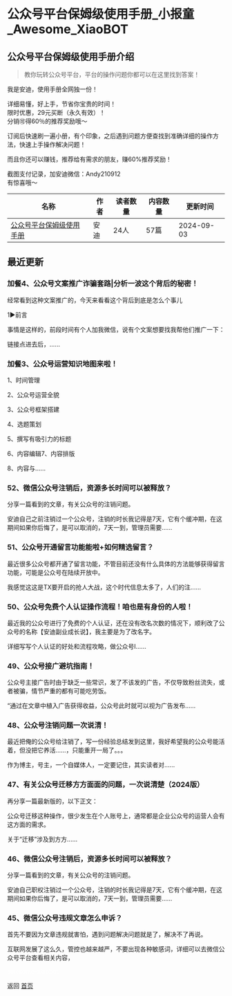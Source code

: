 # 公众号平台保姆级使用手册_小报童_Awesome_XiaoBOT

## 公众号平台保姆级使用手册介绍
> 教你玩转公众号平台，平台的操作问题你都可以在这里找到答案！    
    
我是安迪，使用手册全网独一份！    
    
详细易懂，好上手，节省你宝贵的时间！    
限时优惠，29元买断（永久有效）！    
分销🉑得60％的推荐奖励哦～    
    
订阅后快速刷一遍小册，有个印象，之后遇到问题方便查找到准确详细的操作方法，快速上手操作解决问题！    
    
而且你还可以赚钱，推荐给有需求的朋友，赚60%推荐奖励！    
    
截图支付记录，加安迪微信：Andy210912    
有惊喜哦～  
  


|名称|作者|读者数量|内容数量|更新时间|
|---|---|---|---|---|
|[公众号平台保姆级使用手册](https://xiaobot.net/p/andy20220928?refer=9c3f1c95-a052-465a-9902-f6d75080262a)|安迪|24人|57篇|2024-09-03|

## 最近更新
### 加餐4、公众号文案推广诈骗套路|分析一波这个背后的秘密！

经常看到这种文案推广的，今天来看看这个背后到底是怎么个事儿

1►前言

事情是这样的，前段时间有个人加我微信，说有个文案想要找我帮他们推广一下：

链接点进去后，......

### 加餐3、公众号运营知识地图来啦！

1、时间管理

2、公众号运营全貌

3、公众号框架搭建

4、选题策划

5、撰写有吸引力的标题

6、内容编辑7、内容排版

8、内容与......

### 52、微信公众号注销后，资源多长时间可以被释放？

分享一篇看到的文章，有关公众号的注销问题。

安迪自己之前注销过一个公众号，注销的时长我记得是7天，它有个缓冲期，在这期间如果你后悔了，是可以取消的，7天一到，管理员需要......

### 51、公众号开通留言功能能啦+如何精选留言？

最近很多公众号都开通了留言功能，不管目前还没有什么具体的方法能够获得留言功能，可能是公众号在陆续开放中。

我感觉这这是TX要开启的抢人大战，这个时代信息太多了，人们的注......

### 50、公众号免费个人认证操作流程！咱也是有身份的人啦！

最近我的公众号进行了免费的个人认证，还在没有改名次数的情况下，顺利改了公众号的名称【安迪副业成长说】，我主要是为了改名字。

详细写写个人认证的好处和流程攻略，做公众号I......

### 49、公众号接广避坑指南！

公众号主接广告时由于缺乏一些常识，发了不该发的广告，不仅导致粉丝流失，或者被骗，情节严重的都有可能吃劳饭。

“通过在文章中植入广告获得收益，公众号此时就可以视为广告发布......

### 48、公众号注销问题一次说清！

最近把俺的公众号给注销了，写一份经验总结发到这里，我好希望我的公众号能活着，但没把它养活……，只能重开一局了。。。

作为博主，号主，一个自媒体人，一定要记住，其实读者对......

### 47、有关公众号迁移方方面面的问题，一次说清楚（2024版）

再分享一篇最新版的，以下正文：

公众号迁移这种操作，很少发生在个人账号上，通常都是企业公众号的运营人会有这方面的需求。

关于“迁移”涉及到方方......

### 46、微信公众号注销后，资源多长时间可以被释放？

分享一篇看到的文章，有关公众号的注销问题。

安迪自己职权注销过一个公众号，注销的时长我记得是7天，它有个缓冲期，在这期间如果你后悔了，是可以取消的，7天一到，管理员需要......

### 45、微信公众号违规文章怎么申诉？

首先不要因为文章违规就害怕，遇到问题解决问题就是了，解决不了再说。

互联网发展了这么久，管控也越来越严，不要出现各种敏感词，详细可以去微信公众号平台查看相关内容，


<a href="https://github.com/Reno9527/awesome-xiaobot" style="color: white; text-decoration: none;">awesome-xiaobot</a>

返回 [首页](../README.md)

